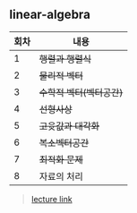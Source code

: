 ## linear-algebra

|회차|내용|
|--|--|
|1|~~행렬과 행렬식~~|
|2|~~물리적 벡터~~|
|3|~~수학적 벡터(벡터공간)~~|
|4|~~선형사상~~|
|5|~~고윳값과 대각화~~|
|6|~~복소벡터공간~~|
|7|~~최적화 문제~~|
|8|자료의 처리|

> [lecture link](https://www.youtube.com/playlist?list=PL127T2Zu76FuVMq1UQnZv9SG-GFIdZfLg)
